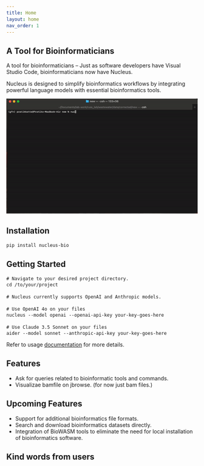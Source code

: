 ```yaml
---
title: Home
layout: home
nav_order: 1
---
```


## A Tool for Bioinformaticians

A tool for bioinformaticians – Just as software developers have Visual Studio Code, bioinformaticians now have Nucleus.

Nucleus is designed to simplify bioinformatics workflows by integrating powerful language models with essential bioinformatics tools. 

![Descriptive Alt Text](assets/demo.gif)

## Installation
```
pip install nucleus-bio
```

## Getting Started

```
# Navigate to your desired project directory. 
cd /to/your/project

# Nucleus currently supports OpenAI and Anthropic models.

# Use OpenAI 4o on your files
nucleus --model openai --openai-api-key your-key-goes-here

# Use Claude 3.5 Sonnet on your files
aider --model sonnet --anthropic-api-key your-key-goes-here
```

Refer to usage [documentation](https://pratikkatte.github.io/nucleus-bio/docs/usage) for more details.

## Features
- Ask for queries related to bioinformatic tools and commands. 
- Visualizae bamfile on jbrowse. (for now just bam files.)

## Upcoming Features
- Support for additional bioinformatics file formats.
- Search and download bioinformatics datasets directly.
- Integration of BioWASM tools to eliminate the need for local installation of bioinformatics software.


## Kind words from users

